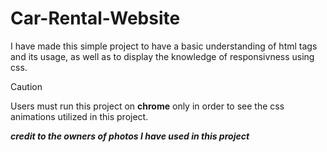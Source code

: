# Car-Rental-Website

I have made this simple project to have a basic understanding of html tags and its usage, as well as to display the knowledge of responsivness using css.

> [!CAUTION]
> Users must run this project on **chrome** only in order to see the css animations utilized in this project.


***credit to the owners of photos I have used in this project***
